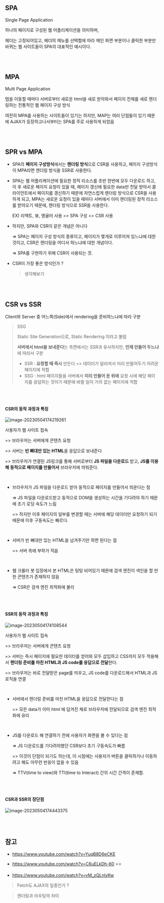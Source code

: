## SPA

Single Page Application

하나의 페이지로 구성된 웹 어플리케이션을 의미하며, 

헤더는 고정되어있고, 헤더의 메뉴를 선택함에 따라 메인 화면 부분이나 클릭한 부분만 바뀌는 웹 사이트들이 SPA의 대표적인 예시이다. 

<br><br>

## MPA

Multi Page Application

탭을 이동할 때마다 서버로부터 새로운 html을 새로 받아와서 페이지 전체를 새로 렌더링하는 전통적인 웹 페이지 구성 방식 

여전히 MPA를 사용하는 사이트들이 있기는 하지만, MAP는 여러 단점들이 있기 때문에 AJAX가 등장하고나서부터는 SPA를 주로 사용하게 되었음

<br><br>

## SPR vs MPA

+ SPA의 **페이지 구성방식**에서는 **렌더링 방식**으로 CSR을 사용하고, 페이지 구성방식이 MPA라면 렌더링 방식을 SSR로 사용한다. 

+ SPA는 웹 어플리케이션에 필요한 정적 리소스를 초반 한번에 모두 다운로드 하고, 이 후 새로운 페이지 요청이 있을 때, 페이지 갱신에 필요한 data만 전달 받아서 클라이언트에서 페이지를 갱신하기 때문에 자연스럽게 렌더링 방식으로 CSR을 사용하게 되고, MPA는 새로운 요청이 있을 때마다 서버에서 이미 렌더링된 정적 리소스를 받아오기 때문에, 렌더링 방식으로 SSR을 사용한다. 

  EX) 리액트, 뷰, 앵귤러 사용 => SPA 구성 => CSR 사용

+ 하지만, SPA와 CSR이 같은 개념은 아니다

  => SPA는 페이지 구성 방식의 종류이고, 페이지가 몇개로 이루어져 있느냐에 대한 것이고, CSR은 렌더링을 어디서 하느냐에 대한 개념이다. 

  => SPA를 구현하기 위해 CSR이 사용되는 것.

+ CSR이 가장 좋은 방식인가 ? 

  > 생각해보기

<br><br>

## CSR vs SSR 

 Client와 Server 중 어느쪽(Side)에서 rendering을 준비하느냐에 따라 구분

> SSG
>
> Static Site Generation으로, Static Rendering 이라고 불림
>
> **서버에서 html을 보내준다**는 측면에서는 SSR과 유사하지만, **언제 만들어 두느냐**에 따라서 구분
>
> + SSR : **요청할 때 즉시** 만든다 => 데이터가 달라져서 미리 만들어두기 어려운 페이지에 적합
> + SSG : html 페이지들을 서버에서 **미리 만들어 둔 뒤에** 요청 시에 해당 페이지를 응답하는 것이기 때문에 바뀔 일이 거의 없는 페이지에 적합

<br><br>

#### CSR의 동작 과정과 특징 

![image-20230504174219261](C:\Users\alsd2\AppData\Roaming\Typora\typora-user-images\image-20230504174219261.png)

사용자가 웹 사이트 접속

=> 브라우저는 서버에게 콘텐츠 요청

=> 서버는 **빈 뼈대만 있는 HTML**을 응답으로 보내준다

=> 브라우저가 연결된 JS링크를 통해 서버로부터 **JS 파일을 다운로드** 받고, **JS를 이용해 동적으로 페이지를 만들어서** 브라우저에 띄워준다. 

<br>

+ 브라우저가 JS 파일을 다운로드 받아 동적으로 페이지를 만들어서 띄운다는 점 

  => JS 파일을 다운로드받고 동적으로 DOM을 생성하는 시간을 기다려야 하기 때문에 초기 로딩 속도가 느림

  => 하지만 이후 페이지의 일부를 변경할 때는 서버에 해당 데이터만 요청하기 되기 때문에 이후 구동속도는 빠르다.

<br>

+ 서버가 빈 뼈대만 있는 HTML을 넘겨주기만 하면 된다는 점

  => 서버 측에 부하가 적음 

<br>

+ 웹 크롤러 봇 입장에서 본 HTML은 텅텅 비어있기 때문에 검색 엔진이 색인을 할 만한 콘텐츠가 존재하지 않음 

  => CSR은 검색 엔진 최적화에 불리

<br><br>

#### SSR의 동작 과정과 특징

![image-20230504174108544](C:\Users\alsd2\AppData\Roaming\Typora\typora-user-images\image-20230504174108544.png)

사용자가 웹 사이트 접속

=> 브라우저는 서버에게 콘텐츠 요청

=> 서버는 즉시 페이지에 필요한 데이터를 얻어와 모두 삽입하고 CSS까지 모두 적용해서 **렌더링 준비를 마친 HTML과 JS code를 응답으로 전달**한다. 

=> 브라우저는 바로 전달받은 page를 띄우고, JS code를 다운로드해서 HTML과 JS 로직을 연결 

<br>

+ 서버에서 렌더링 준비를 마친 HTML을 응답으로 전달한다는 점 

  => 모든 data가 이미 html 에 담겨진 채로 브라우저에 전달되므로 검색 엔진 최적화에 유리

<br>

+ JS를 다운로드 해 연결하기 전에 사용자가 화면을 볼 수 있다는 점 

  => JS 다운로드를 기다려야했던 CSR보다 초기 구동속도가 빠름

  => 이것이 단점이 되기도 하는데, 이 시점에는 사용자가 버튼을 클릭하거나 이동하려고 해도 아무런 반응이 없을 수 있음 

  => TTV(time to view)와 TTI(time to Interact) 간의 시간 간격이 존재함.

<br><br>

#### CSR과 SSR의 장단점

![image-20230504174443375](C:\Users\alsd2\AppData\Roaming\Typora\typora-user-images\image-20230504174443375.png)

<br><br>

## 참고

+ https://www.youtube.com/watch?v=YuqB8D6eCKE
+ https://www.youtube.com/watch?v=C6uELkDh-60 ⭐⭐

+ https://www.youtube.com/watch?v=vM_zQLnlyKw





> Fetch도 AJAX의 일종인가 ? 

> 렌더링과 라우팅의 차이

